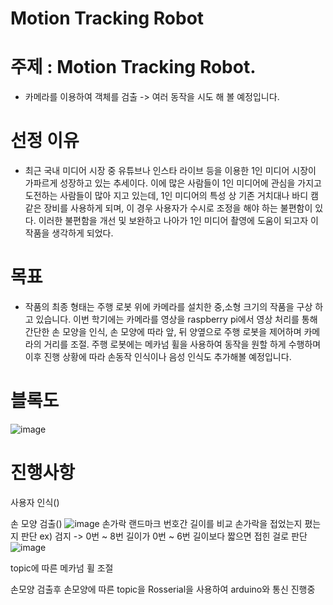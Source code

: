 # Motion Tracking Robot

# 주제 : Motion Tracking Robot.
- 카메라를 이용하여 객체를 검출 -> 여러 동작을 시도 해 볼 예정입니다.

# 선정 이유 
- 최근 국내 미디어 시장 중 유튜브나 인스타 라이브 등을 이용한  1인 미디어 시장이 가파르게 성장하고 있는 추세이다.
  이에 많은 사람들이 1인 미디어에 관심을 가지고 도전하는 사람들이 많아 지고 있는데, 
  1인 미디어의 특성 상 기존 거치대나 바디 캠 같은 장비를 사용하게 되며, 이 경우 사용자가 수시로 조정을 해야 하는 불편함이 있다.
  이러한 불편함을 개선 및 보완하고 나아가 1인 미디어 촬영에 도움이 되고자 이 작품을 생각하게 되었다.


# 목표
- 작품의 최종 형태는 주행 로봇 위에 카메라를 설치한 중,소형 크기의 작품을 구상 하고 있습니다.
  이번 학기에는 카메라를 영상을 raspberry pi에서 영상 처리를 통해 간단한 손 모양을 인식, 
  손 모양에 따라 앞, 뒤 양옆으로 주행 로봇을 제어하며 카메라의 거리를 조절.
  주행 로봇에는 메카넘 휠을 사용하여 동작을 원할 하게 수행하며 이후 진행 상황에 따라 손동작 인식이나 음성 인식도 추가해볼 예정입니다.



# 블록도
![image](https://github.com/hs1322/Capstone/assets/90660378/ff0e2e9f-12f4-4870-a775-1f592806a85c)


# 진행사항
사용자 인식()





손 모양 검출()
![image](https://github.com/hs1322/Capstone/assets/90660378/ff2d0525-3d36-456b-91ff-31ae05bf0aa5)
손가락 랜드마크 번호간 길이를 비교 손가락을 접었는지 폈는지 판단
ex) 검지 -> 0번 ~ 8번 길이가 0번 ~ 6번 길이보다 짧으면 접힌 걸로 판단
![image](https://github.com/hs1322/Capstone/assets/90660378/8d1afb02-069a-498d-9e0f-8f96379433ed)


topic에 따른 메카넘 휠 조절




손모양 검출후 손모양에 따른 topic을 Rosserial을 사용하여 arduino와 통신 진행중

